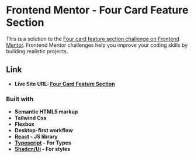 # Frontend Mentor - Four Card Feature Section

This is a solution to the [Four card feature section challenge on Frontend Mentor](https://www.frontendmentor.io/challenges/four-card-feature-section-weK1eFYK). Frontend Mentor challenges help you improve your coding skills by building realistic projects.

## Link

- **Live Site URL: [Four Card Feature Section](https://four-card-feat-section.netlify.app/)**

### Built with

- **Semantic HTML5 markup**
- **Tailwind Css**
- **Flexbox**
- **Desktop-first workflow**
- **[React](https://reactjs.org/) - JS library**
- **[Typescript](https://www.typescriptlang.org/) - For Types**
- **[Shadcn/Ui](https://ui.shadcn.com/) - For styles**
